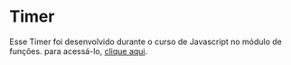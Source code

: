 # Timer
 Esse Timer foi desenvolvido durante o curso de Javascript no módulo de funções.
 para acessá-lo, <a href="https://devsamab.github.io/Timer/" target="_blank" rel="external">clique aqui</a>.
